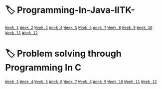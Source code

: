 # :label: Programming-In-Java-IITK-
<a href="https://github.com/Aarchie-05/Programming-In-Java-IITK-/tree/main/Week%201">`Week 1`</a>
<a href="https://github.com/Aarchie-05/Programming-In-Java-IITK-/tree/main/Week%202">`Week 2`</a>
<a href="https://github.com/Aarchie-05/Programming-In-Java-IITK-/tree/main/Week%203">`Week 3`</a>
<a href="https://github.com/Aarchie-05/Programming-In-Java-IITK-/tree/main/Week%204">`Week 4`</a>
<a href="https://github.com/Aarchie-05/Programming-In-Java-IITK-/tree/main/Week%205">`Week 5`</a>
<a href="https://github.com/Aarchie-05/Programming-In-Java-IITK-/tree/main/Week%206">`Week 6`</a>
<a href="https://github.com/Aarchie-05/Programming-In-Java-IITK-/tree/main/Week%207">`Week 7`</a>
<a href="#w8">`Week 8`</a>
<a href="#w9">`Week 9`</a>
<a href="#w10">`Week 10`</a>
<a href="#w11">`Week 11`</a>
<a href="#w12">`Week 12`</a>

# :label: Problem solving through Programming In C
<a href="https://github.com/Aarchie-05/Programming-In-Java-IITK-/tree/main/Problem%20solving%20through%20Programming%20In%20C/Week%203">`Week 3`</a>
<a href="#w3">`Week 4`</a>
<a href="#w3">`Week 5`</a>
<a href="#w3">`Week 6`</a>
<a href="#w3">`Week 7`</a>
<a href="#w3">`Week 8`</a>
<a href="#w3">`Week 9`</a>
<a href="#w3">`Week 10`</a>
<a href="#w3">`Week 11`</a>
<a href="#w3">`Week 12`</a>
